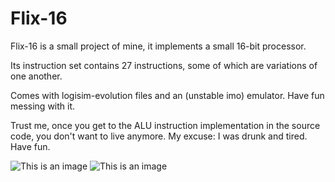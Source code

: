 # Flix-16
Flix-16 is a small project of mine, it implements a small 16-bit processor.

Its instruction set contains 27 instructions, some of which are variations of one another.

Comes with logisim-evolution files and an (unstable imo) emulator. Have fun messing with it.

Trust me, once you get to the ALU instruction implementation in the source code, you don't want to live anymore.
My excuse: I was drunk and tired.
Have fun.

![This is an image](https://github.com/Ranchonyx/Flix-16/blob/main/FLIX-16.png)
![This is an image](https://github.com/Ranchonyx/Flix-16/blob/main/FLIX-16-Chip.png)
